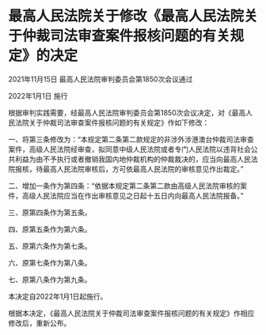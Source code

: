 # 最高人民法院关于修改《最高人民法院关于仲裁司法审查案件报核问题的有关规定》的决定

2021年11月15日 最高人民法院审判委员会第1850次会议通过

2022年1月1日 施行



根据审判实践需要，经最高人民法院审判委员会第1850次会议决定，对《最高人民法院关于仲裁司法审查案件报核问题的有关规定》作如下修改：

一、将第三条修改为：“本规定第二条第二款规定的非涉外涉港澳台仲裁司法审查案件，高级人民法院经审查，拟同意中级人民法院或者专门人民法院以违背社会公共利益为由不予执行或者撤销我国内地仲裁机构的仲裁裁决的，应当向最高人民法院报核，待最高人民法院审核后，方可依最高人民法院的审核意见作出裁定。”

二、增加一条作为第四条：“依据本规定第二条第二款由高级人民法院审核的案件，高级人民法院应当在作出审核意见之日起十五日内向最高人民法院报备。”

三、原第四条作为第五条。

四、原第五条作为第六条。

五、原第六条作为第七条。

六、原第七条作为第八条。

七、原第八条作为第九条。

本决定自2022年1月1日起施行。

根据本决定，《最高人民法院关于仲裁司法审查案件报核问题的有关规定》作相应修改后，重新公布。
